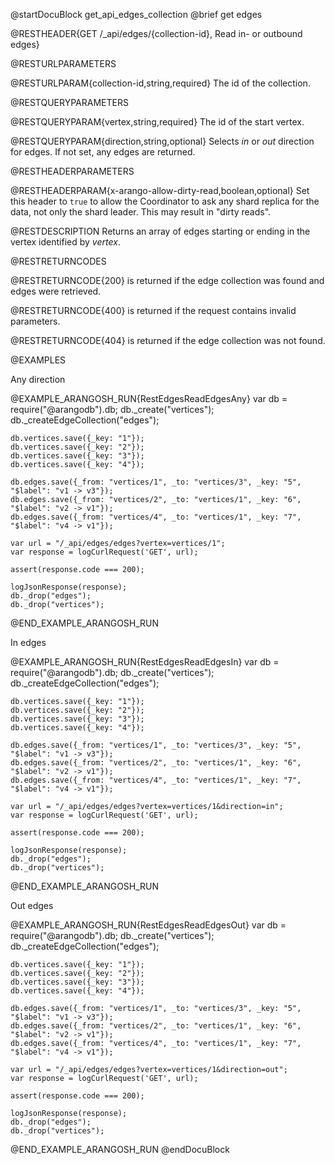 @startDocuBlock get_api_edges_collection
@brief get edges

@RESTHEADER{GET /_api/edges/{collection-id}, Read in- or outbound edges}

@RESTURLPARAMETERS

@RESTURLPARAM{collection-id,string,required}
The id of the collection.

@RESTQUERYPARAMETERS

@RESTQUERYPARAM{vertex,string,required}
The id of the start vertex.

@RESTQUERYPARAM{direction,string,optional}
Selects *in* or *out* direction for edges. If not set, any edges are
returned.

@RESTHEADERPARAMETERS

@RESTHEADERPARAM{x-arango-allow-dirty-read,boolean,optional}
Set this header to `true` to allow the Coordinator to ask any shard replica for
the data, not only the shard leader. This may result in "dirty reads".

@RESTDESCRIPTION
Returns an array of edges starting or ending in the vertex identified by
*vertex*.

@RESTRETURNCODES

@RESTRETURNCODE{200}
is returned if the edge collection was found and edges were retrieved.

@RESTRETURNCODE{400}
is returned if the request contains invalid parameters.

@RESTRETURNCODE{404}
is returned if the edge collection was not found.

@EXAMPLES

Any direction

@EXAMPLE_ARANGOSH_RUN{RestEdgesReadEdgesAny}
    var db = require("@arangodb").db;
    db._create("vertices");
    db._createEdgeCollection("edges");

    db.vertices.save({_key: "1"});
    db.vertices.save({_key: "2"});
    db.vertices.save({_key: "3"});
    db.vertices.save({_key: "4"});

    db.edges.save({_from: "vertices/1", _to: "vertices/3", _key: "5", "$label": "v1 -> v3"});
    db.edges.save({_from: "vertices/2", _to: "vertices/1", _key: "6", "$label": "v2 -> v1"});
    db.edges.save({_from: "vertices/4", _to: "vertices/1", _key: "7", "$label": "v4 -> v1"});

    var url = "/_api/edges/edges?vertex=vertices/1";
    var response = logCurlRequest('GET', url);

    assert(response.code === 200);

    logJsonResponse(response);
    db._drop("edges");
    db._drop("vertices");
@END_EXAMPLE_ARANGOSH_RUN

In edges

@EXAMPLE_ARANGOSH_RUN{RestEdgesReadEdgesIn}
    var db = require("@arangodb").db;
    db._create("vertices");
    db._createEdgeCollection("edges");

    db.vertices.save({_key: "1"});
    db.vertices.save({_key: "2"});
    db.vertices.save({_key: "3"});
    db.vertices.save({_key: "4"});

    db.edges.save({_from: "vertices/1", _to: "vertices/3", _key: "5", "$label": "v1 -> v3"});
    db.edges.save({_from: "vertices/2", _to: "vertices/1", _key: "6", "$label": "v2 -> v1"});
    db.edges.save({_from: "vertices/4", _to: "vertices/1", _key: "7", "$label": "v4 -> v1"});

    var url = "/_api/edges/edges?vertex=vertices/1&direction=in";
    var response = logCurlRequest('GET', url);

    assert(response.code === 200);

    logJsonResponse(response);
    db._drop("edges");
    db._drop("vertices");
@END_EXAMPLE_ARANGOSH_RUN

Out edges

@EXAMPLE_ARANGOSH_RUN{RestEdgesReadEdgesOut}
    var db = require("@arangodb").db;
    db._create("vertices");
    db._createEdgeCollection("edges");

    db.vertices.save({_key: "1"});
    db.vertices.save({_key: "2"});
    db.vertices.save({_key: "3"});
    db.vertices.save({_key: "4"});

    db.edges.save({_from: "vertices/1", _to: "vertices/3", _key: "5", "$label": "v1 -> v3"});
    db.edges.save({_from: "vertices/2", _to: "vertices/1", _key: "6", "$label": "v2 -> v1"});
    db.edges.save({_from: "vertices/4", _to: "vertices/1", _key: "7", "$label": "v4 -> v1"});

    var url = "/_api/edges/edges?vertex=vertices/1&direction=out";
    var response = logCurlRequest('GET', url);

    assert(response.code === 200);

    logJsonResponse(response);
    db._drop("edges");
    db._drop("vertices");
@END_EXAMPLE_ARANGOSH_RUN
@endDocuBlock
